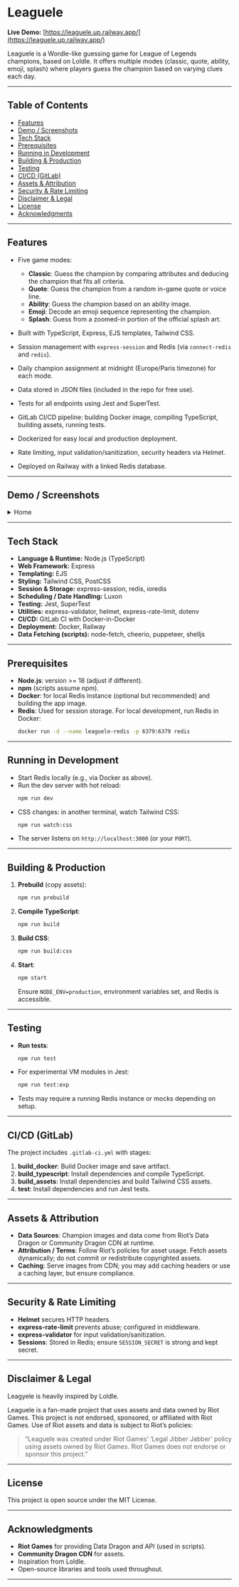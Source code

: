 # Leaguele

**Live Demo:** [https://leaguele.up.railway.app/](https://leaguele.up.railway.app/)

Leaguele is a Wordle-like guessing game for League of Legends champions, based on Loldle. It offers multiple modes (classic, quote, ability, emoji, splash) where players guess the champion based on varying clues each day.

---

## Table of Contents

- [Features](#features)
- [Demo / Screenshots](#demo--screenshots)
- [Tech Stack](#tech-stack)
- [Prerequisites](#prerequisites)
- [Running in Development](#running-in-development)
- [Building & Production](#building--production)
- [Testing](#testing)
- [CI/CD (GitLab)](#cicd-gitlab)
- [Assets & Attribution](#assets--attribution)
- [Security & Rate Limiting](#security--rate-limiting)
- [Disclaimer & Legal](#disclaimer--legal)
- [License](#license)
- [Acknowledgments](#acknowledgments)

---

## Features

- Five game modes:
  - **Classic**: Guess the champion by comparing attributes and deducing the champion that fits all criteria.
  - **Quote**: Guess the champion from a random in-game quote or voice line.
  - **Ability**: Guess the champion based on an ability image.
  - **Emoji**: Decode an emoji sequence representing the champion.
  - **Splash**: Guess from a zoomed-in portion of the official splash art.

- Built with TypeScript, Express, EJS templates, Tailwind CSS.
- Session management with `express-session` and Redis (via `connect-redis` and `redis`).
- Daily champion assignment at midnight (Europe/Paris timezone) for each mode.
- Data stored in JSON files (included in the repo for free use).
- Tests for all endpoints using Jest and SuperTest.
- GitLab CI/CD pipeline: building Docker image, compiling TypeScript, building assets, running tests.
- Dockerized for easy local and production deployment.
- Rate limiting, input validation/sanitization, security headers via Helmet.
- Deployed on Railway with a linked Redis database.

---

## Demo / Screenshots

<details>
  <summary>Home</summary>
![main](https://github.com/user-attachments/assets/d3c27b3b-2bfc-49db-8844-188dd60e0cb8)
  <br>
  <summary>Classic</summary>
![classic](https://github.com/user-attachments/assets/2c6d7a4e-ce53-4ee3-928b-1df5b1f8f554)
  <br>
![quote](https://github.com/user-attachments/assets/d7967691-fa4b-4989-8550-4d6aa3cb3ad6)
  <summary>Quote</summary>
  <br>
![ability1](https://github.com/user-attachments/assets/55ece3d5-6521-46ca-b6e1-5f168ed9fe38)
  <summary>Ability</summary>
  <br>
![ability2](https://github.com/user-attachments/assets/0000f43b-b407-4b7c-9cce-98c537dd1338)
  <summary>Ability</summary>
  <br>
![emoji](https://github.com/user-attachments/assets/284a4a09-4ef5-445d-a660-0e8acd86bc98)
  <summary>Emoji</summary>
  <br>
  <summary>Splash</summary>
![splash](https://github.com/user-attachments/assets/23b009b4-9567-4192-b2bd-b255ea28d8ed)
  <br>
</details>

---

## Tech Stack

- **Language & Runtime:** Node.js (TypeScript)
- **Web Framework:** Express 
- **Templating:** EJS
- **Styling:** Tailwind CSS, PostCSS
- **Session & Storage:** express-session, redis, ioredis
- **Scheduling / Date Handling:** Luxon
- **Testing:** Jest, SuperTest
- **Utilities:** express-validator, helmet, express-rate-limit, dotenv
- **CI/CD:** GitLab CI with Docker-in-Docker
- **Deployment:** Docker, Railway
- **Data Fetching (scripts):** node-fetch, cheerio, puppeteer, shelljs

---

## Prerequisites

- **Node.js**: version >= 18 (adjust if different).
- **npm** (scripts assume npm).
- **Docker**: for local Redis instance (optional but recommended) and building the app image.
- **Redis**: Used for session storage. For local development, run Redis in Docker:
  ```bash
  docker run -d --name leaguele-redis -p 6379:6379 redis
  ```

---


## Running in Development

- Start Redis locally (e.g., via Docker as above).
- Run the dev server with hot reload:
  ```bash
  npm run dev
  ```
- CSS changes: in another terminal, watch Tailwind CSS:
  ```bash
  npm run watch:css
  ```
- The server listens on `http://localhost:3000` (or your `PORT`).

---

## Building & Production

1. **Prebuild** (copy assets):
   ```bash
   npm run prebuild
   ```
2. **Compile TypeScript**:
   ```bash
   npm run build
   ```
3. **Build CSS**:
   ```bash
   npm run build:css
   ```
4. **Start**:
   ```bash
   npm start
   ```
   Ensure `NODE_ENV=production`, environment variables set, and Redis is accessible.

---

## Testing

- **Run tests**:
  ```bash
  npm run test
  ```
- For experimental VM modules in Jest:
  ```bash
  npm run test:exp
  ```
- Tests may require a running Redis instance or mocks depending on setup.

---

## CI/CD (GitLab)

The project includes `.gitlab-ci.yml` with stages:
1. **build_docker**: Build Docker image and save artifact.
2. **build_typescript**: Install dependencies and compile TypeScript.
3. **build_assets**: Install dependencies and build Tailwind CSS assets.
4. **test**: Install dependencies and run Jest tests.

---

## Assets & Attribution

- **Data Sources**: Champion images and data come from Riot’s Data Dragon or Community Dragon CDN at runtime.
- **Attribution / Terms**: Follow Riot’s policies for asset usage. Fetch assets dynamically; do not commit or redistribute copyrighted assets.
- **Caching**: Serve images from CDN; you may add caching headers or use a caching layer, but ensure compliance.

---

## Security & Rate Limiting

- **Helmet** secures HTTP headers.
- **express-rate-limit** prevents abuse; configured in middleware.
- **express-validator** for input validation/sanitization.
- **Sessions**: Stored in Redis; ensure `SESSION_SECRET` is strong and kept secret.

---

## Disclaimer & Legal

Leagyele is heavily inspired by Loldle.

Leaguele is a fan-made project that uses assets and data owned by Riot Games. This project is not endorsed, sponsored, or affiliated with Riot Games. Use of Riot assets and data is subject to Riot’s policies:

> “Leaguele was created under Riot Games’ ‘Legal Jibber Jabber’ policy using assets owned by Riot Games. Riot Games does not endorse or sponsor this project.”  

---

## License

This project is open source under the MIT License.

---

## Acknowledgments

- **Riot Games** for providing Data Dragon and API (used in scripts).
- **Community Dragon CDN** for assets.
- Inspiration from Loldle.
- Open-source libraries and tools used throughout.

---
